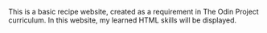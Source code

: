 This is a basic recipe website, created as a requirement in The Odin Project curriculum. In this website, my learned HTML skills will be displayed.